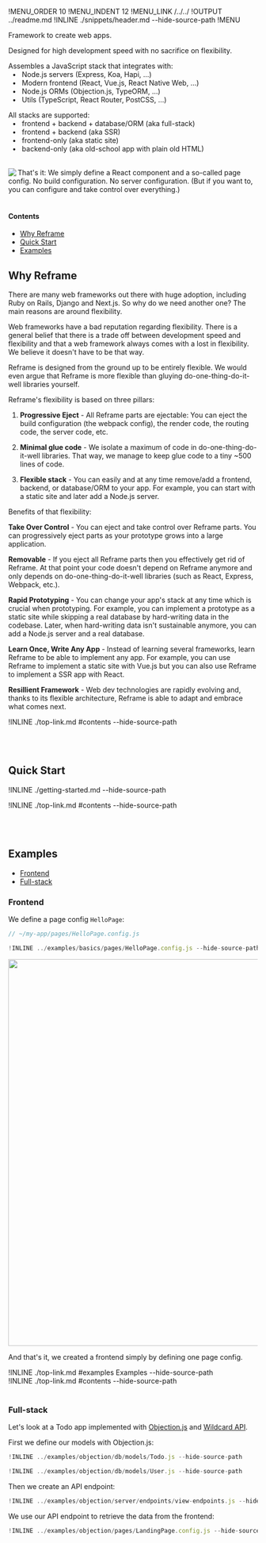 !MENU_ORDER 10
!MENU_INDENT 12
!MENU_LINK /../../
!OUTPUT ../readme.md
!INLINE ./snippets/header.md --hide-source-path
!MENU
&nbsp;

Framework to create web apps.

Designed for high development speed with no sacrifice on flexibility.

Assembles a JavaScript stack that integrates with:
<br/> &nbsp; &#8226; &nbsp; Node.js servers (Express, Koa, Hapi, ...)
<br/> &nbsp; &#8226; &nbsp; Modern frontend (React, Vue.js, React Native Web, ...)
<br/> &nbsp; &#8226; &nbsp; Node.js ORMs (Objection.js, TypeORM, ...)
<br/> &nbsp; &#8226; &nbsp; Utils (TypeScript, React Router, PostCSS, ...)

All stacks are supported:
<br/> &nbsp; &#8226; &nbsp; frontend + backend + database/ORM (aka full-stack)
<br/> &nbsp; &#8226; &nbsp; frontend + backend (aka SSR)
<br/> &nbsp; &#8226; &nbsp; frontend-only (aka static site)
<br/> &nbsp; &#8226; &nbsp; backend-only (aka old-school app with plain old HTML)

<br/>

<a href="/examples/simple/pages/welcome.config.js" target="_blank">
<img src='https://github.com/reframejs/reframe/raw/master/docs/images/previews/welcome.png?sanitize=true' align="left"/>
</a>
That's it:
We simply define a React component and a so-called page config.
No build configuration.
No server configuration.
(But if you want to, you can configure and take control over everything.)

<br/>
<br/>

#### Contents

 - [Why Reframe](#why-reframe)
 - [Quick Start](#quick-start)
 - [Examples](#examples)

## Why Reframe

There are many web frameworks out there with huge adoption, including Ruby on Rails, Django and Next.js.
So why do we need another one?
The main reasons are around flexibility.

Web frameworks have a bad reputation regarding flexibility.
There is a general belief that there is a trade off between development speed and flexibility
and that a web framework always comes with a lost in flexibility.
We believe it doesn't have to be that way.

Reframe is designed from the ground up to be entirely flexible.
We would even argue that Reframe is more flexible than gluying do-one-thing-do-it-well libraries yourself.

Reframe's flexibility is based on three pillars:

1. **Progressive Eject** -
   All Reframe parts are ejectable:
   You can eject the build configuration (the webpack config), the render code, the routing code, the server code, etc.

2. **Minimal glue code** -
   We isolate a maximum of code in do-one-thing-do-it-well libraries.
   That way, we manage to keep glue code to a tiny ~500 lines of code.

3. **Flexible stack** -
   You can easily
   and at any time
   remove/add a frontend, backend, or database/ORM to your app.
   For example, you can start with a static site and later add a Node.js server.

Benefits of that flexibility:

**Take Over Control** -
You can eject and take control over Reframe parts.
You can progressively eject parts
as your prototype grows into a large application.

**Removable** -
If you eject all Reframe parts then you effectively get rid of Reframe.
At that point your code doesn't depend on Reframe anymore and only depends on do-one-thing-do-it-well libraries
(such as React, Express, Webpack, etc.).

**Rapid Prototyping** -
You can change your app's stack at any time
which is crucial when prototyping.
For example,
you can implement a prototype as a static site
while skipping a real database by hard-writing data in the codebase.
Later, when hard-writing data isn't sustainable anymore,
you can add a Node.js server and a real database.

**Learn Once, Write Any App** -
Instead of learning several frameworks,
learn Reframe to be able to implement any app.
For example,
you can use Reframe
to implement a static site with Vue.js but
you can also use Reframe
to implement a SSR app with React.

**Resillient Framework** -
Web dev technologies are rapidly evolving and,
thanks to its flexible architecture,
Reframe is able to adapt and embrace what comes next.

!INLINE ./top-link.md #contents --hide-source-path

<br/>
<br/>





## Quick Start

!INLINE ./getting-started.md --hide-source-path

!INLINE ./top-link.md #contents --hide-source-path

<br/>
<br/>





## Examples

- [Frontend](#frontend)
- [Full-stack](#full-stack)

### Frontend

We define a page config `HelloPage`:

~~~jsx
// ~/my-app/pages/HelloPage.config.js

!INLINE ../examples/basics/pages/HelloPage.config.js --hide-source-path
~~~

<p align="center">
    <img src='https://github.com/reframejs/reframe/raw/master/docs/images/previews/hello.png?sanitize=true' width="780" style="max-width:100%;"/>
</p>

And that's it,
we created a frontend simply by defining one page config.

!INLINE ./top-link.md #examples Examples --hide-source-path
<br/>
!INLINE ./top-link.md #contents --hide-source-path
<br/>
<br/>

### Full-stack

Let's look at a Todo app implemented with
[Objection.js](https://github.com/Vincit/objection.js)
and
[Wildcard API](https://github.com/brillout/wildcard-api).

First we define our models with Objection.js:

~~~js
!INLINE ../examples/objection/db/models/Todo.js --hide-source-path
~~~
~~~js
!INLINE ../examples/objection/db/models/User.js --hide-source-path
~~~

Then we create an API endpoint:
~~~js
!INLINE ../examples/objection/server/endpoints/view-endpoints.js --hide-source-path
~~~

We use our API endpoint to retrieve the data from the frontend:
~~~js
!INLINE ../examples/objection/pages/LandingPage.config.js --hide-source-path
~~~

<br/>
<br/>
